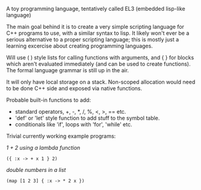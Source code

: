 A toy programming language, tentatively called EL3 (embedded lisp-like language)

The main goal behind it is to create a very simple scripting language for C++ 
programs to use, with a similar syntax to lisp. It likely won't ever be a
serious alternative to a proper scripting language; this is mostly just a 
learning excercise about creating programming languages.

Will use ( ) style lists for calling functions with arguments, and { } for blocks 
which aren't evaluated immediately (and can be used to create functions). The
formal language grammar is still up in the air.

It will only have local storage on a stack. Non-scoped allocation would need to
be done C++ side and exposed via native functions.

Probable built-in functions to add:

- standard operators, +, -, *, /, %, <, >, == etc.
- 'def' or 'let' style function to add stuff to the symbol table.
- conditionals like 'if', loops with 'for', 'while' etc.

Trivial currently working example programs:

*1 + 2 using a lambda function*

    ({ :x -> + x 1 } 2)

*double numbers in a list*

    (map [1 2 3] { :x -> * 2 x })
